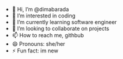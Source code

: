 - 👋 Hi, I’m @dimabarada
- 👀 I’m interested in coding
- 🌱 I’m currently learning software engineer
- 💞️ I’m looking to collaborate on projects
- 📫 How to reach me, githbub
- 😄 Pronouns: she/her
- ⚡ Fun fact: im new 

<!---
dimabarada/dimabarada is a ✨ special ✨ repository because its `README.md` (this file) appears on your GitHub profile.
You can click the Preview link to take a look at your changes.
--->
